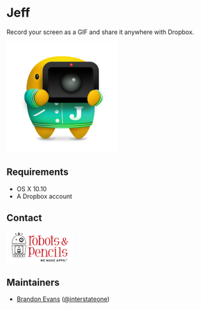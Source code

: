 # Jeff

Record your screen as a GIF and share it anywhere with Dropbox.

<img src="JeffIcon@2x.png" width="256" height="256" />

## Requirements

- OS X 10.10
- A Dropbox account

## Contact

<a href="http://www.robotsandpencils.com"><img src="RNPLogo@2x.png" width="153" height="74" /></a>

## Maintainers

- [Brandon Evans](https://www.github.com/interstateone) ([@interstateone](https://twitter.com/interstateone))
